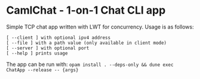 # CamlChat - 1-on-1 Chat CLI app

Simple TCP chat app written with LWT for concurrency.
Usage is as follows: 
```
[ --client ] with optional ipv4 address
[ --file ] with a path value (only available in client mode)
[ --server ] with optional port
[ --help ] prints usage
```

The app can be run with: `opam install . --deps-only && dune exec ChatApp --release -- {args}`

 
